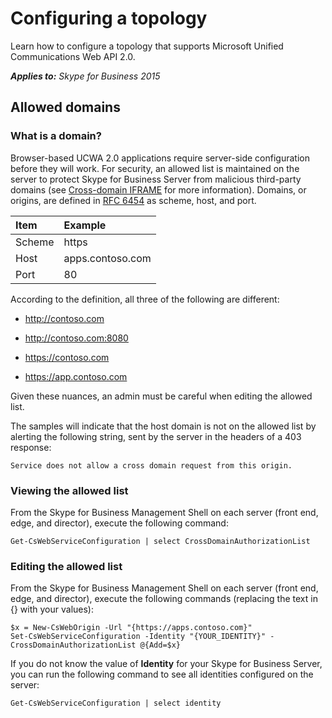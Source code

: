 
# Configuring a topology
Learn how to configure a topology that supports Microsoft Unified Communications Web API 2.0.


 _**Applies to:** Skype for Business 2015_

## Allowed domains


### What is a domain?

Browser-based UCWA 2.0 applications require server-side configuration before they will work. For security, an allowed list is maintained on the server to protect Skype for Business Server from malicious third-party domains (see [Cross-domain IFRAME](Cross_domainIFRAME.md) for more information). Domains, or origins, are defined in [RFC 6454](http://tools.ietf.org/html/rfc6454) as scheme, host, and port.



| <strong>Item</strong> | <strong>Example</strong> |
|:----------------------|:-------------------------|
| Scheme                | https                    |
| Host                  | apps.contoso.com         |
| Port                  | 80                       |

According to the definition, all three of the following are different:


- http://contoso.com

- http://contoso.com:8080

- https://contoso.com

- https://app.contoso.com

Given these nuances, an admin must be careful when editing the allowed list.

The samples will indicate that the host domain is not on the allowed list by alerting the following string, sent by the server in the headers of a 403 response:




```
Service does not allow a cross domain request from this origin.
```


### Viewing the allowed list

From the Skype for Business Management Shell on each server (front end, edge, and director), execute the following command:


```
Get-CsWebServiceConfiguration | select CrossDomainAuthorizationList
```


### Editing the allowed list

From the Skype for Business Management Shell on each server (front end, edge, and director), execute the following commands (replacing the text in {} with your values):


```
$x = New-CsWebOrigin -Url "{https://apps.contoso.com}"
Set-CsWebServiceConfiguration -Identity "{YOUR_IDENTITY}" -CrossDomainAuthorizationList @{Add=$x}
```

If you do not know the value of **Identity** for your Skype for Business Server, you can run the following command to see all identities configured on the server:




```
Get-CsWebServiceConfiguration | select identity
```

